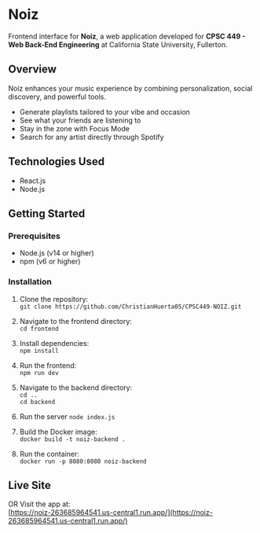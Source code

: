 # Noiz

Frontend interface for **Noiz**, a web application developed for **CPSC 449 - Web Back-End Engineering** at California State University, Fullerton.

## Overview

Noiz enhances your music experience by combining personalization, social discovery, and powerful tools.

- Generate playlists tailored to your vibe and occasion  
- See what your friends are listening to  
- Stay in the zone with Focus Mode  
- Search for any artist directly through Spotify

## Technologies Used

- React.js  
- Node.js

## Getting Started

### Prerequisites

- Node.js (v14 or higher)  
- npm (v6 or higher)

### Installation

1. Clone the repository:  
   `git clone https://github.com/ChristianHuerta05/CPSC449-NOIZ.git`

2. Navigate to the frontend directory:  
   `cd frontend`

3. Install dependencies:  
   `npm install`

4. Run the frontend:  
   `npm run dev`

5. Navigate to the backend directory:  
   `cd ..`  
   `cd backend`

6. Run the server
    `node index.js`

7. Build the Docker image:  
   `docker build -t noiz-backend .`

8. Run the container:  
   `docker run -p 8080:8080 noiz-backend`

## Live Site

OR Visit the app at:  
[https://noiz-263685964541.us-central1.run.app/](https://noiz-263685964541.us-central1.run.app/)
